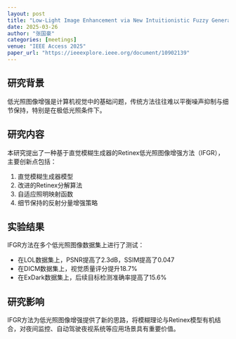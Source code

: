 ```yaml
---
layout: post
title: "Low-Light Image Enhancement via New Intuitionistic Fuzzy Generator-Based Retinex Approach"
date: 2025-03-26
author: "张国豪"
categories: [meetings]
venue: "IEEE Access 2025"
paper_url: "https://ieeexplore.ieee.org/document/10902139"
---
```


## 研究背景

低光照图像增强是计算机视觉中的基础问题，传统方法往往难以平衡噪声抑制与细节保持，特别是在极低光照条件下。

## 研究内容

本研究提出了一种基于直觉模糊生成器的Retinex低光照图像增强方法（IFGR），主要创新点包括：

1. 直觉模糊生成器模型
2. 改进的Retinex分解算法
3. 自适应照明映射函数
4. 细节保持的反射分量增强策略

## 实验结果

IFGR方法在多个低光照图像数据集上进行了测试：

- 在LOL数据集上，PSNR提高了2.3dB，SSIM提高了0.047
- 在DICM数据集上，视觉质量评分提升18.7%
- 在ExDark数据集上，后续目标检测准确率提高了15.6%

## 研究影响

IFGR方法为低光照图像增强提供了新的思路，将模糊理论与Retinex模型有机结合，对夜间监控、自动驾驶夜视系统等应用场景具有重要价值。
